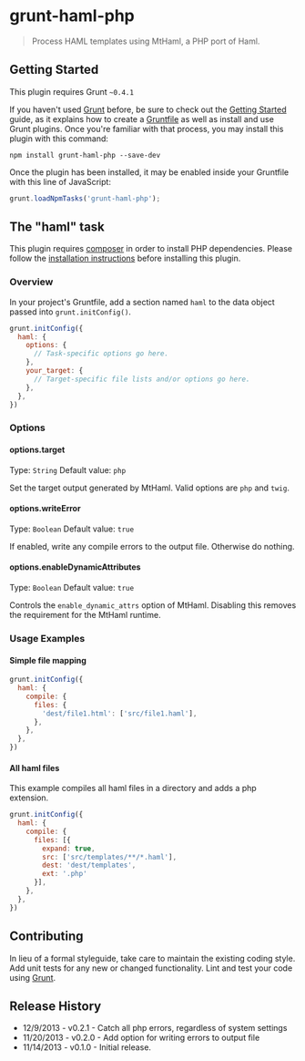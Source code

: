 # grunt-haml-php

> Process HAML templates using MtHaml, a PHP port of Haml.

## Getting Started
This plugin requires Grunt `~0.4.1`

If you haven't used [Grunt](http://gruntjs.com/) before, be sure to check out the [Getting Started](http://gruntjs.com/getting-started) guide, as it explains how to create a [Gruntfile](http://gruntjs.com/sample-gruntfile) as well as install and use Grunt plugins. Once you're familiar with that process, you may install this plugin with this command:

```shell
npm install grunt-haml-php --save-dev
```

Once the plugin has been installed, it may be enabled inside your Gruntfile with this line of JavaScript:

```js
grunt.loadNpmTasks('grunt-haml-php');
```

## The "haml" task

This plugin requires [composer](http://getcomposer.org/) in order to install PHP dependencies. Please follow the [installation instructions](http://getcomposer.org/doc/00-intro.md#system-requirements) before installing this plugin.

### Overview
In your project's Gruntfile, add a section named `haml` to the data object passed into `grunt.initConfig()`.

```js
grunt.initConfig({
  haml: {
    options: {
      // Task-specific options go here.
    },
    your_target: {
      // Target-specific file lists and/or options go here.
    },
  },
})
```

### Options

#### options.target
Type: `String`
Default value: `php`

Set the target output generated by MtHaml. Valid options are `php` and `twig`.

#### options.writeError
Type: `Boolean`
Default value: `true`

If enabled, write any compile errors to the output file. Otherwise do nothing.

#### options.enableDynamicAttributes
Type: `Boolean`
Default value: `true`

Controls the `enable_dynamic_attrs` option of MtHaml. Disabling this removes the requirement for the MtHaml runtime.

### Usage Examples

#### Simple file mapping

```js
grunt.initConfig({
  haml: {
    compile: {
      files: {
        'dest/file1.html': ['src/file1.haml'],
      },
    },
  },
})
```

#### All haml files
This example compiles all haml files in a directory and adds a php extension.

```js
grunt.initConfig({
  haml: {
    compile: {
      files: [{
        expand: true,
        src: ['src/templates/**/*.haml'],
        dest: 'dest/templates',
        ext: '.php'
      }],
    },
  },
})
```

## Contributing
In lieu of a formal styleguide, take care to maintain the existing coding style. Add unit tests for any new or changed functionality. Lint and test your code using [Grunt](http://gruntjs.com/).

## Release History

* 12/9/2013 - v0.2.1 - Catch all php errors, regardless of system settings
* 11/20/2013 - v0.2.0 - Add option for writing errors to output file
* 11/14/2013 - v0.1.0 - Initial release.
